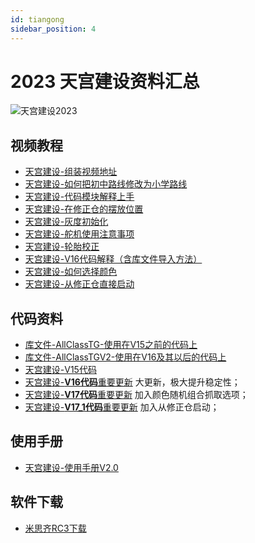 ```yaml
---
id: tiangong
sidebar_position: 4
---
```


# 2023 天宫建设资料汇总
![天宫建设2023](https://dedemaker-1255717351.cos.ap-nanjing.myqcloud.com/DedeMakerFiles/%E5%A4%A9%E5%AE%AB%E5%BB%BA%E8%AE%BE%E5%B0%81%E9%9D%A2%E5%9B%BE.png)

## 视频教程
- [天宫建设-组装视频地址](https://www.bilibili.com/video/BV1to4y1F7WP/?spm_id_from=333.999.0.0&vd_source=db13df6c5b0634a345593a5afaed3798)
- [天宫建设-如何把初中路线修改为小学路线](https://dedemaker-1255717351.cos.ap-nanjing.myqcloud.com/%E8%A7%86%E9%A2%91%E6%96%87%E4%BB%B6/%E5%A4%A9%E5%AE%AB%E5%BB%BA%E8%AE%BE/%E5%A4%A9%E5%AE%AB%E5%BB%BA%E8%AE%BE%231-%E5%A6%82%E4%BD%95%E6%8A%8A%E5%88%9D%E4%B8%AD%E8%B7%AF%E7%BA%BF%E4%BF%AE%E6%94%B9%E4%B8%BA%E5%B0%8F%E5%AD%A6%E8%B7%AF%E7%BA%BF.mp4)
- [天宫建设-代码模块解释上手](https://dedemaker-1255717351.cos.ap-nanjing.myqcloud.com/%E8%A7%86%E9%A2%91%E6%96%87%E4%BB%B6/%E5%A4%A9%E5%AE%AB%E5%BB%BA%E8%AE%BE/%E5%A4%A9%E5%AE%AB%E5%BB%BA%E8%AE%BE-%E4%BB%A3%E7%A0%81%E6%A8%A1%E5%9D%97%E8%A7%A3%E9%87%8A%E4%B8%8A%E6%89%8B.mp4)
- [天宫建设-在修正仓的摆放位置](https://dedemaker-1255717351.cos.ap-nanjing.myqcloud.com/%E8%A7%86%E9%A2%91%E6%96%87%E4%BB%B6/%E5%A4%A9%E5%AE%AB%E5%BB%BA%E8%AE%BE/%E5%A4%A9%E5%AE%AB%E5%BB%BA%E8%AE%BE-%E4%BF%AE%E6%AD%A3%E4%BB%93%E7%9A%84%E6%91%86%E6%94%BE%E4%BD%8D%E7%BD%AE.mp4)
- [天宫建设-灰度初始化](https://dedemaker-1255717351.cos.ap-nanjing.myqcloud.com/%E8%A7%86%E9%A2%91%E6%96%87%E4%BB%B6/%E5%A4%A9%E5%AE%AB%E5%BB%BA%E8%AE%BE/%E5%A4%A9%E5%AE%AB%E5%BB%BA%E8%AE%BE-%E7%81%B0%E5%BA%A6%E5%88%9D%E5%A7%8B%E5%8C%96.mp4)
- [天宫建设-舵机使用注意事项](https://dedemaker-1255717351.cos.ap-nanjing.myqcloud.com/%E8%A7%86%E9%A2%91%E6%96%87%E4%BB%B6/%E5%A4%A9%E5%AE%AB%E5%BB%BA%E8%AE%BE/%E5%A4%A9%E5%AE%AB%E5%BB%BA%E8%AE%BE-%E8%88%B5%E6%9C%BA%E4%BD%BF%E7%94%A8%E6%B3%A8%E6%84%8F%E4%BA%8B%E9%A1%B9.mp4)
- [天宫建设-轮胎校正](https://dedemaker-1255717351.cos.ap-nanjing.myqcloud.com/%E8%A7%86%E9%A2%91%E6%96%87%E4%BB%B6/%E5%A4%A9%E5%AE%AB%E5%BB%BA%E8%AE%BE/%E5%A4%A9%E5%AE%AB%E5%BB%BA%E8%AE%BE-%E8%BD%AE%E8%83%8E%E6%A0%A1%E6%AD%A3.mp4)
- [天宫建设-V16代码解释（含库文件导入方法）](https://dedemaker-1255717351.cos.ap-nanjing.myqcloud.com/%E8%A7%86%E9%A2%91%E6%96%87%E4%BB%B6/%E5%A4%A9%E5%AE%AB%E5%BB%BA%E8%AE%BE/%E5%A4%A9%E5%AE%AB%E5%BB%BA%E8%AE%BEV16%E4%BB%A3%E7%A0%81%E8%A7%A3%E9%87%8A.mp4)
- [天宫建设-如何选择颜色](https://dedemaker-1255717351.cos.ap-nanjing.myqcloud.com/%E8%A7%86%E9%A2%91%E6%96%87%E4%BB%B6/%E5%A4%A9%E5%AE%AB%E5%BB%BA%E8%AE%BE/%E5%A6%82%E4%BD%95%E9%80%89%E6%8B%A9%E9%A2%9C%E8%89%B2.mp4)
- [天宫建设-从修正仓直接启动](https://dedemaker-1255717351.cos.ap-nanjing.myqcloud.com/%E8%A7%86%E9%A2%91%E6%96%87%E4%BB%B6/%E5%A4%A9%E5%AE%AB%E5%BB%BA%E8%AE%BE/%E7%9B%B4%E6%8E%A5%E4%BB%8E%E4%BF%AE%E6%AD%A3%E4%BB%93%E5%90%AF%E5%8A%A8.mp4)

## 代码资料
- [库文件-AllClassTG-使用在V15之前的代码上](https://dedemaker-1255717351.cos.ap-nanjing.myqcloud.com/%E4%BB%A3%E7%A0%81%E6%96%87%E4%BB%B6/%E5%A4%A9%E5%AE%AB%E5%BB%BA%E8%AE%BE/AllClassTG.zip)
- [库文件-AllClassTGV2-使用在V16及其以后的代码上](https://dedemaker-1255717351.cos.ap-nanjing.myqcloud.com/%E4%BB%A3%E7%A0%81%E6%96%87%E4%BB%B6/%E5%A4%A9%E5%AE%AB%E5%BB%BA%E8%AE%BE/AllClassTGV2.zip)
- [天宫建设-V15代码](https://dedemaker-1255717351.cos.ap-nanjing.myqcloud.com/%E4%BB%A3%E7%A0%81%E6%96%87%E4%BB%B6/%E5%A4%A9%E5%AE%AB%E5%BB%BA%E8%AE%BE/%E5%A4%A9%E5%AE%AB%E5%BB%BA%E8%AE%BEV15-%E4%BF%AE%E6%AD%A3%E5%A4%B9%E5%8F%96%E8%A7%92%E5%BA%A6-%E6%8A%AC%E8%B5%B7%E4%B8%8D%E8%A6%81%E5%A4%AA%E7%94%A9.mix)
- [天宫建设-**V16代码**重要更新](https://dedemaker-1255717351.cos.ap-nanjing.myqcloud.com/%E4%BB%A3%E7%A0%81%E6%96%87%E4%BB%B6/%E5%A4%A9%E5%AE%AB%E5%BB%BA%E8%AE%BE/%E5%A4%A9%E5%AE%AB%E5%BB%BA%E8%AE%BEV16%283%29.mix)
大更新，极大提升稳定性；
- [天宫建设-**V17代码**重要更新](https://dedemaker-1255717351.cos.ap-nanjing.myqcloud.com/%E4%BB%A3%E7%A0%81%E6%96%87%E4%BB%B6/%E5%A4%A9%E5%AE%AB%E5%BB%BA%E8%AE%BE/%E5%A4%A9%E5%AE%AB%E5%BB%BA%E8%AE%BEV17-%E5%85%BC%E5%AE%B9%E9%9A%8F%E6%9C%BA%E8%B7%AF%E7%BA%BF-%E9%9A%8F%E6%9C%BA%E7%89%A9%E5%9D%97.mix)
加入颜色随机组合抓取选项；
- [天宫建设-**V17_1代码**重要更新](https://dedemaker-1255717351.cos.ap-nanjing.myqcloud.com/%E4%BB%A3%E7%A0%81%E6%96%87%E4%BB%B6/%E5%A4%A9%E5%AE%AB%E5%BB%BA%E8%AE%BE/%E5%A4%A9%E5%AE%AB%E5%BB%BA%E8%AE%BEV17_1-%E5%8A%A0%E5%85%A5%E6%96%B0%E8%B5%B7%E7%82%B9-%E5%85%BC%E5%AE%B9%E9%9A%8F%E6%9C%BA%E8%B7%AF%E7%BA%BF-%E9%9A%8F%E6%9C%BA%E7%89%A9%E5%9D%97.mix)
加入从修正仓启动；


## 使用手册
- [天宫建设-使用手册V2.0](https://dedemaker-1255717351.cos.ap-nanjing.myqcloud.com/%E4%BD%BF%E7%94%A8%E6%89%8B%E5%86%8C/2023%E5%A4%A9%E5%AE%AB%E5%BB%BA%E8%AE%BE%E4%BD%BF%E7%94%A8%E6%8C%87%E5%8D%97-V2.0.pdf)

## 软件下载
- [米思齐RC3下载](https://dedemaker-1255717351.cos.ap-nanjing.myqcloud.com/%E6%B5%B7%E6%9C%88%E7%9A%84%E8%B5%84%E6%96%99/mixly2.0-win32-x64-rc3%282%29.zip)